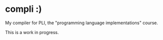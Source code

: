 # compli :)
My compiler for PLI, the "programming language implementations" course.

This is a work in progress.
